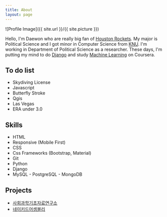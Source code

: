 ```yaml
---
title: About
layout: page
---
```

![Profile Image]({{ site.url }}/{{ site.picture }})

<p>Hello, 
I'm Daewon who are really big fan of <a href="http://www.nba.com/rockets/">Houston Rockets</a>.
My major is Political Science and I got minor in Computer Science from <a href="http://www.knu.ac.kr/wbbs/">KNU</a>.
I'm working in Department of Political Science as a researcher.
These days, I'm putting my mind to do <a href="https://www.djangoproject.com/">Django</a> and study <a href="https://www.coursera.org/learn/machine-learning">Machine Learning</a> on Coursera.</p>

<h2>To do list</h2>

<ul class="skill-list">
	<li>Skydiving License</li>
	<li>Javascript</li>
	<li>Butterfly Stroke</li>
	<li>Qgis</li>
	<li>Las Vegas</li>
	<li>ERA under 3.0</li>	
</ul>

<h2>Skills</h2>

<ul class="skill-list">
	<li>HTML</li>
	<li>Responsive (Mobile First)</li>
	<li>CSS</li>
	<li>Css Frameworks (Bootstrap, Material)</li>
	<li>Git</li>
	<li>Python</li>
	<li>Django</li>
	<li>MySQL - PostgreSQL - MongoDB</li>
</ul>

<h2>Projects</h2>

<ul>
	<li><a href="http://basicdata.kr/">사회과학기초자료연구소</a></li>
	<li><a href="http://nakedassembly.kr/">네이키드어셈블리</a></li>
</ul>

